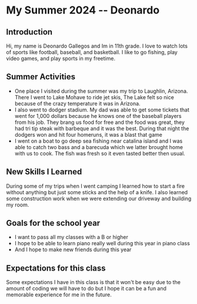 # My Summer 2024 -- Deonardo

## Introduction

Hi, my name is Deonardo Gallegos  and Im in 11th grade. I love to watch lots of sports like football, baseball, and basketball. I like to go fishing, play video games, and play sports in my freetime.

## Summer Activities

<ul>
  <li>One place I visited during the summer was my trip to Laughlin, Arizona. There I went to Lake Mohave to ride jet skis, The Lake felt so nice because of the crazy temperature it was in Arizona.</li>
  <li>I also went to dodger stadium. My dad was able to get some tickets that went for 1,000 dollars because he knows one of the baseball players from his job. They brang us food for free and the food was great, they had tri tip steak with barbeque and it was the best. During that night the dodgers won and hit four homeruns, it was a blast that game</li>
  <li>I went on a boat to go deep sea fishing near catalina island and I was able to catch two bass and a barecuda which we latter brought home with us to cook. The fish was fresh so it even tasted better then usual.</li>
</ul>

## New Skills I Learned

During some of my trips when I went camping I learned how to start a fire without anything but just some sticks and the help of a knife. I also learned some construction work when we were extending our driveway and building my room.

## Goals for the school year
<ul>
<li>I want to pass all my classes with a B or higher</li>
<li>I hope to be able to learn piano really well during this year in piano class</li>
<li>And I hope to make new friends during this year</li>
</ul>

## Expectations for this class

Some expectations I have in this class is that it won't be easy due to the amount of coding we will have to do but I hope it can be a fun and memorable experience for me in the future.